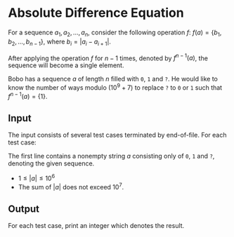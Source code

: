 # Absolute Difference Equation

For a sequence $a_1, a_2, \ldots, a_n$, consider the following operation $f$: $f(a)=\{b_1, b_2, \ldots, b_{n-1}\}$, where $b_i=|a_i-a_{i+1}|$.

After applying the operation $f$ for $n-1$ times, denoted by $f^{n-1}(a)$, the sequence will become a single element.

Bobo has a sequence $a$ of length $n$ filled with `0`, `1` and `?`. He would like to know the number of ways modulo $(10^9+7)$ to replace `?` to `0` or `1` such that $f^{n-1}(a)=\{1\}$. 

## Input

The input consists of several test cases terminated by end-of-file. For each test case:

The first line contains a nonempty string $a$ consisting only of `0`, `1` and `?`, denoting the given sequence.

* $1 \leq |a| \leq 10^6$
* The sum of $|a|$ does not exceed $10^7$.

## Output

For each test case, print an integer which denotes the result.

<!--SAMPLES-->